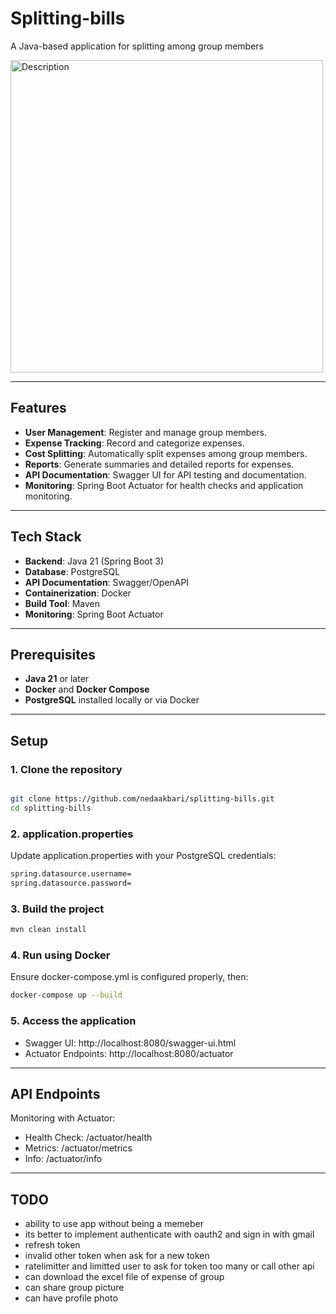 # Splitting-bills
A Java-based application for splitting among group members

<img src="https://github.com/user-attachments/assets/78a4a34d-29d7-4cdf-8f37-ab57f2ad95e8" alt="Description" width="500">

---

## Features
- **User Management**: Register and manage group members.
- **Expense Tracking**: Record and categorize expenses.
- **Cost Splitting**: Automatically split expenses among group members.
- **Reports**: Generate summaries and detailed reports for expenses.
- **API Documentation**: Swagger UI for API testing and documentation.
- **Monitoring**: Spring Boot Actuator for health checks and application monitoring.

---

## Tech Stack
- **Backend**: Java 21 (Spring Boot 3)
- **Database**: PostgreSQL
- **API Documentation**: Swagger/OpenAPI
- **Containerization**: Docker
- **Build Tool**: Maven
- **Monitoring**: Spring Boot Actuator

---

## Prerequisites
- **Java 21** or later
- **Docker** and **Docker Compose**
- **PostgreSQL** installed locally or via Docker
---

## Setup



### 1. Clone the repository
```bash

git clone https://github.com/nedaakbari/splitting-bills.git
cd splitting-bills
 ``` 

### 2. application.properties
Update application.properties with your PostgreSQL credentials:
```bash
spring.datasource.username=
spring.datasource.password=
 ```

### 3. Build the project
```bash
mvn clean install
 ```

### 4. Run using Docker
Ensure docker-compose.yml is configured properly, then:
```bash
docker-compose up --build
 ```

### 5. Access the application
- Swagger UI: http://localhost:8080/swagger-ui.html
- Actuator Endpoints: http://localhost:8080/actuator

---

## API Endpoints

 Monitoring with Actuator:
- Health Check: /actuator/health
- Metrics: /actuator/metrics
- Info: /actuator/info

---

## TODO
- ability to use app without being a memeber
- its better to implement authenticate with oauth2 and sign in with gmail
- refresh token
- invalid other token when ask for a new token
- ratelimitter and limitted user to ask for token too many or call other api 
- can download the excel file of expense of group
- can share group picture
- can have profile photo

